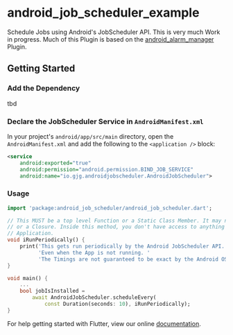# android_job_scheduler_example

Schedule Jobs using Android's JobScheduler API. This is very much Work in progress. Much of this Plugin is based on the [android_alarm_manager](https://github.com/flutter/plugins/tree/master/packages/android_alarm_manager/) Plugin.

## Getting Started

### Add the Dependency

tbd

### Declare the JobScheduler Service in `AndroidManifest.xml`

In your project's `android/app/src/main` directory, open the `AndroidManifest.xml` and add the following to the `<application />` block:

```xml
<service
    android:exported="true"
    android:permission="android.permission.BIND_JOB_SERVICE"
    android:name="io.gjg.androidjobscheduler.AndroidJobScheduler">
```

### Usage

```dart
import 'package:android_job_scheduler/android_job_scheduler.dart';
```

```dart
// This MUST be a top level Function or a Static Class Member. It may not be a Class Method
// or a Closure. Inside this method, you don't have access to anything assuming a running
// Application.
void iRunPeriodically() {
    print('This gets run periodically by the Android JobScheduler API. '
          'Even when the App is not running. '
          'The Timings are not guaranteed to be exact by the Android OS, though.');
}

void main() {
    ...
    bool jobIsInstalled =
        await AndroidJobScheduler.scheduleEvery(
            const Duration(seconds: 10), iRunPeriodically);
}
```

For help getting started with Flutter, view our online
[documentation](https://flutter.io/).
